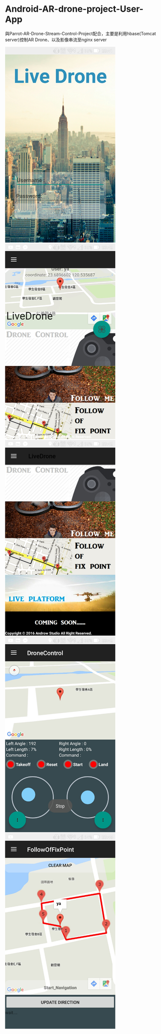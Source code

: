 # Android-AR-drone-project-User-App
與Parrot-AR-Drone-Stream-Control-Project配合，主要是利用hbase(Tomcat server)控制AR Drone、以及影像串流至nginx server

<img src="/Screenshot_2016-10-27-23-41-29.jpg" width = "360" hight="640" />
<img src="/Screenshot_2016-10-27-23-42-07.jpg" width = "360" hight="640" />
<img src="/Screenshot_2016-10-27-23-42-13.jpg" width = "360" hight="640" />
<img src="/Screenshot_2016-10-27-23-42-32.jpg" width = "360" hight="640" />
<img src="/Screenshot_2016-10-27-23-45-09.jpg" width = "360" hight="640" />
